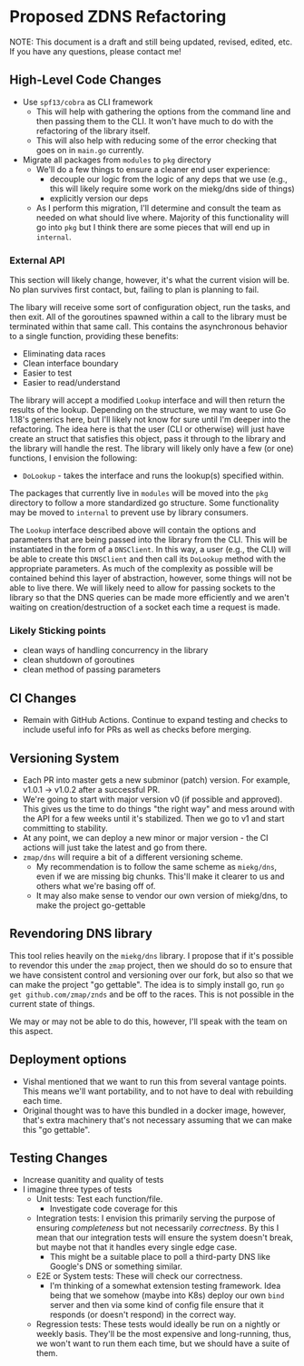 # Proposed ZDNS Refactoring

NOTE: This document is a draft and still being updated, revised, edited, etc. If you have any questions, please contact me!

## High-Level Code Changes

- Use `spf13/cobra` as CLI framework
    - This will help with gathering the options from the command line and then passing them to the CLI. It won't have much to do with the refactoring of the library itself.
    - This will also help with reducing some of the error checking that goes on in `main.go` currently. 
- Migrate all packages from `modules` to `pkg` directory
    - We'll do a few things to ensure a cleaner end user experience:
        - decouple our logic from the logic of any deps that we use (e.g., this will likely require some work on the miekg/dns side of things)
        - explicitly version our deps
    - As I perform this migration, I'll determine and consult the team as needed on what should live where. Majority of this functionality will go into `pkg` but I think there are some pieces that will end up in `internal`.

### External API

This section will likely change, however, it's what the current vision will be. No plan survives first contact, but, failing to plan is planning to fail.

The libary will receive some sort of configuration object, run the tasks, and then exit. All of the goroutines spawned within a call to the library must be terminated within that same call. This contains the asynchronous behavior to a single function, providing these benefits:

- Eliminating data races
- Clean interface boundary
- Easier to test
- Easier to read/understand

The library will accept a modified `Lookup` interface and will then return the results of the lookup. Depending on the structure, we may want to use Go 1.18's generics here, but I'll likely not know for sure until I'm deeper into the refactoring. The idea here is that the user (CLI or otherwise) will just have create an struct that satisfies this object, pass it through to the library and the library will handle the rest. The library will likely only have a few (or one) functions, I envision the following:

- `DoLookup` - takes the interface and runs the lookup(s) specified within.

The packages that currently live in `modules` will be moved into the `pkg` directory to follow a more standardized go structure. Some functionality may be moved to `internal` to prevent use by library consumers. 

The `Lookup` interface described above will contain the options and parameters that are being passed into the library from the CLI. This will be instantiated in the form of a `DNSClient`. In this way, a user (e.g., the CLI) will be able to create this `DNSClient` and then call its `DoLookup` method with the appropriate parameters. As much of the complexity as possible will be contained behind this layer of abstraction, however, some things will not be able to live there. We will likely need to allow for passing sockets to the library so that the DNS queries can be made more efficiently and we aren't waiting on creation/destruction of a socket each time a request is made.

### Likely Sticking points
- clean ways of handling concurrency in the library
- clean shutdown of goroutines
- clean method of passing parameters

## CI Changes
- Remain with GitHub Actions. Continue to expand testing and checks to include useful info for PRs as well as checks before merging.

## Versioning System
- Each PR into master gets a new subminor (patch) version. For example, v1.0.1 -> v1.0.2 after a successful PR. 
- We're going to start with major version v0 (if possible and approved). This gives us the time to do things "the right way" and mess around with the API for a few weeks until it's stabilized. Then we go to v1 and start committing to stability.
- At any point, we can deploy a new minor or major version - the CI actions will just take the latest and go from there.
- `zmap/dns` will require a bit of a different versioning scheme. 
    - My recommendation is to follow the same scheme as `miekg/dns`, even if we are missing big chunks. This'll make it clearer to us and others what we're basing off of.
    - It may also make sense to vendor our own version of miekg/dns, to make the project go-gettable

## Revendoring DNS library

This tool relies heavily on the `miekg/dns` library. I propose that if it's possible to revendor this under the `zmap` project, then we should do so to ensure that we have consistent control and versioning over our fork, but also so that we can make the project "go gettable". The idea is to simply install go, run `go get github.com/zmap/znds` and be off to the races. This is not possible in the current state of things.

We may or may not be able to do this, however, I'll speak with the team on this aspect.

## Deployment options

- Vishal mentioned that we want to run this from several vantage points. This means we'll want portability, and to not have to deal with rebuilding each time.
- Original thought was to have this bundled in a docker image, however, that's extra machinery that's not necessary assuming that we can make this "go gettable".

## Testing Changes

- Increase quanitity and quality of tests 
- I imagine three types of tests
    - Unit tests: Test each function/file. 
        - Investigate code coverage for this
    - Integration tests: I envision this primarily serving the purpose of ensuring _completeness_ but not necessarily _correctness_. By this I mean that our integration tests will ensure the system doesn't break, but maybe not that it handles every single edge case.
        - This might be a suitable place to poll a third-party DNS like Google's DNS or something similar.
    - E2E or System tests: These will check our correctness.
        - I'm thinking of a somewhat extension testing framework. Idea being that we somehow (maybe into K8s) deploy our own `bind` server and then via some kind of config file ensure that it responds (or doesn't respond) in the correct way.
    - Regression tests: These tests would ideally be run on a nightly or weekly basis. They'll be the most expensive and long-running, thus, we won't want to run them each time, but we should have a suite of them.
